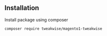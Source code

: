 ## Installation
Install package using composer
```sh
composer require tweakwise/magento1-tweakwise
```
